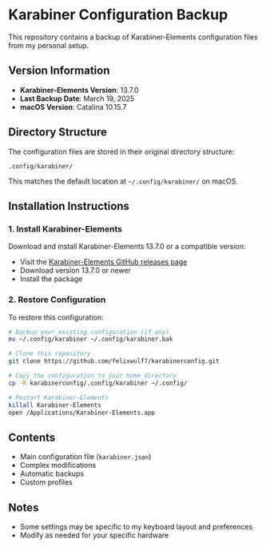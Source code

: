 # Karabiner Configuration Backup

This repository contains a backup of Karabiner-Elements configuration files from my personal setup.

## Version Information
- **Karabiner-Elements Version**: 13.7.0
- **Last Backup Date**: March 19, 2025
- **macOS Version**: Catalina 10.15.7

## Directory Structure
The configuration files are stored in their original directory structure:
```
.config/karabiner/
```

This matches the default location at `~/.config/karabiner/` on macOS.

## Installation Instructions

### 1. Install Karabiner-Elements
Download and install Karabiner-Elements 13.7.0 or a compatible version:
- Visit the [Karabiner-Elements GitHub releases page](https://github.com/pqrs-org/Karabiner-Elements/releases)
- Download version 13.7.0 or newer
- Install the package

### 2. Restore Configuration
To restore this configuration:

```bash
# Backup your existing configuration (if any)
mv ~/.config/karabiner ~/.config/karabiner.bak

# Clone this repository
git clone https://github.com/felixwulf7/karabinerconfig.git

# Copy the configuration to your home directory
cp -R karabinerconfig/.config/karabiner ~/.config/

# Restart Karabiner-Elements
killall Karabiner-Elements
open /Applications/Karabiner-Elements.app
```

## Contents
- Main configuration file (`karabiner.json`)
- Complex modifications
- Automatic backups
- Custom profiles

## Notes
- Some settings may be specific to my keyboard layout and preferences
- Modify as needed for your specific hardware
